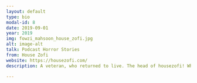 ```yaml
---
layout: default
type: bio
modal-id: 8
date: 2019-09-01
year: 2019
img: fowzi_mahsoon_house_zofi.jpg
alt: image-alt
talk: Podcast Horror Stories
from: House Zofi
website: https://housezofi.com/
description: A veteran, who returned to live. The head of housezofi! While waiting for Food, I create & podcast about Adventure, Fantasy & Knowledge in Pop Culture World.

---
```


